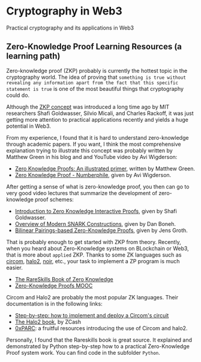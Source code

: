 # Cryptography in Web3
Practical cryptography and its applications in Web3


## Zero-Knowledge Proof Learning Resources (a learning path)

Zero-knowledge proof (ZKP) probably is currently the hottest topic in the cryptography world. The idea of proving that `something is true without revealing any information apart from the fact that this specific statement is true` is one of the most beautiful things that cryptography could do.


Although the [ZKP concept](http://groups.csail.mit.edu/cis/pubs/shafi/1985-stoc.pdf) was introduced a long time ago by MIT researchers Shafi Goldwasser, Silvio Micali, and Charles Rackoff, it was just getting more attention to practical applications recently and yields a huge potential in Web3. 

From my experience, I found that it is hard to understand zero-knowledge through academic papers. If you want, I think the most comprehensive explanation trying to illustrate this concept was probably written by Matthew Green in his blog and and YouTube video by Avi Wigderson:

- [Zero Knowledge Proofs: An illustrated primer](https://blog.cryptographyengineering.com/2014/11/27/zero-knowledge-proofs-illustrated-primer/), written by Matthew Green.
- [Zero Knowledge Proof - Numberphile](https://www.youtube.com/watch?v=5ovdoxnfFVc&ab_channel=Numberphile2), given by Avi Wigderson.

After getting a sense of what is zero-knowledge proof, you then can go to very good video lectures that summarize the development of zero-knowledge proof schemes:

- [Introduction to Zero Knowledge Interactive Proofs](https://youtube.com/playlist?list=PLS01nW3RtgorR09s4cIz3aFylYCrk8fv0&si=77NRiOm7pkLk4OeX), given by Shafi Goldwasser. 
- [Overview of Modern SNARK Constructions](https://www.youtube.com/watch?v=bGEXYpt3sj0&ab_channel=Blockchain-Web3MOOCs), given by Dan Boneh. 
- [Bilinear Pairings-based Zero-Knowledge Proofs](https://www.youtube.com/watch?v=X-z3JYlFdzs&ab_channel=ZKProofStandards), given by Jens Groth.

That is probably enough to get started with ZKP from theory. Recently, when you heard about Zero-Knowledge systems on BLockchain or Web3, that is more about `applied` ZKP. Thanks to some ZK languages such as [circom](https://docs.circom.io/), [halo2](https://zcash.github.io/halo2/), [noir](https://aztec.network/noir/), etc., your task to implement a ZP program is much easier. 

- [The RareSkills Book of Zero Knowledge](https://www.rareskills.io/zk-book)
- [Zero-Knowledge Proofs MOOC](https://www.youtube.com/@blockchain-web3moocs635#)

Circom and Halo2 are probably the most popular ZK languages. Their documentation is in the following links:

- [Step-by-step: how to implement and deploy a Circom's circuit](https://docs.circom.io/)
- [The Halo2 book](https://zcash.github.io/halo2), by ZCash
- [0xPARC](https://learn.0xparc.org/): a fruitful resources introducing the use of Circom and halo2.


Personally, I found that the Rareskills book is great source. It explained and demonstrated by Python step-by-step how to a practical Zero-Knowledge Proof system work. You can find code in the subfolder `Python`. 
